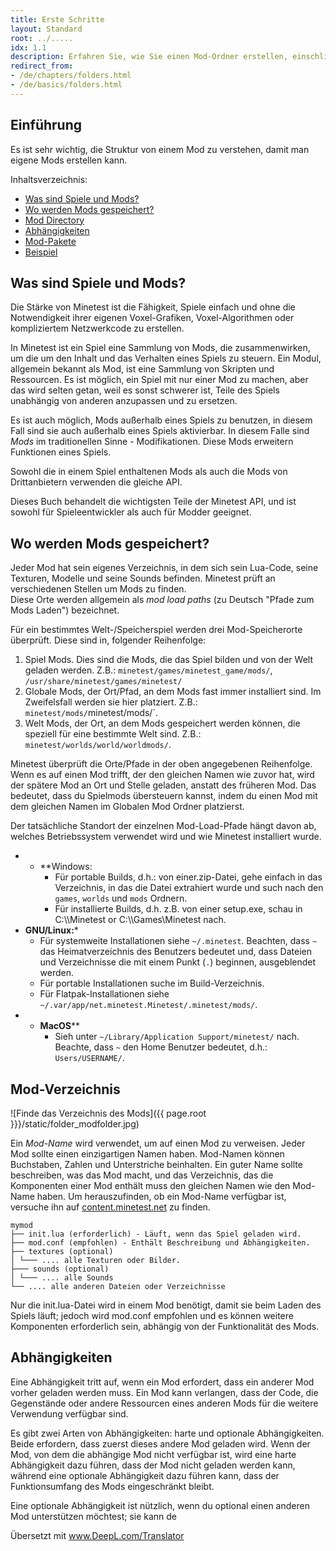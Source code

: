 ```yaml
---
title: Erste Schritte
layout: Standard
root: ../.....
idx: 1.1
description: Erfahren Sie, wie Sie einen Mod-Ordner erstellen, einschließlich init.lua, mod.conf und mehr.
redirect_from:
- /de/chapters/folders.html
- /de/basics/folders.html
---
```


## Einführung

Es ist sehr wichtig, die Struktur von einem Mod zu verstehen, damit man eigene Mods erstellen kann.

Inhaltsverzeichnis:

* [Was sind Spiele und Mods?](#Was-sind-Spiele-und-Mods)
* [Wo werden Mods gespeichert?](#Wo-werden-Mods-gespeichert)
* [Mod Directory](#Mod-Directory)
* [Abhängigkeiten](#Abhängigkeiten)
* [Mod-Pakete](#Mod-Pakete)
* [Beispiel](#Beispiel)


## Was sind Spiele und Mods?

Die Stärke von Minetest ist die Fähigkeit, Spiele einfach und ohne die Notwendigkeit 
 ihrer eigenen Voxel-Grafiken, Voxel-Algorithmen oder kompliziertem Netzwerkcode zu erstellen.

In Minetest ist ein Spiel eine Sammlung von Mods, die zusammenwirken, um die um den Inhalt und das Verhalten eines Spiels zu steuern.
Ein Modul, allgemein bekannt als Mod, ist eine Sammlung von Skripten und Ressourcen.
Es ist möglich, ein Spiel mit nur einer Mod zu machen, aber das wird selten getan, weil es sonst schwerer ist, Teile des Spiels unabhängig von anderen anzupassen und zu ersetzen.

Es ist auch möglich, Mods außerhalb eines Spiels zu benutzen, in diesem Fall sind sie auch außerhalb eines Spiels aktivierbar.
In diesem Falle sind *Mods* im traditionellen Sinne - Modifikationen. Diese Mods
 erweitern Funktionen eines Spiels.

Sowohl die in einem Spiel enthaltenen Mods als auch die Mods von Drittanbietern verwenden die gleiche API.

Dieses Buch behandelt die wichtigsten Teile der Minetest API,
und ist sowohl für Spieleentwickler als auch für Modder geeignet.


## Wo werden Mods gespeichert?

<a name="mod-locations"></a>

Jeder Mod hat sein eigenes Verzeichnis, in dem sich sein Lua-Code, seine Texturen, Modelle und seine
Sounds befinden. Minetest prüft an verschiedenen Stellen um Mods zu finden.  
Diese Orte werden allgemein als *mod load paths* (zu Deutsch "Pfade zum Mods Laden") bezeichnet.

Für ein bestimmtes Welt-/Speicherspiel werden drei Mod-Speicherorte überprüft.
Diese sind in, folgender Reihenfolge:

1. Spiel Mods. Dies sind die Mods, die das Spiel bilden und von der Welt geladen werden.
   Z.B.: `minetest/games/minetest_game/mods/`, `/usr/share/minetest/games/minetest/`
2. Globale Mods, der Ort/Pfad, an dem Mods fast immer installiert sind.
   Im Zweifelsfall werden sie hier platziert.
   Z.B.: `minetest/mods/`minetest/mods/`.
3. Welt Mods, der Ort, an dem Mods gespeichert werden können, die speziell für eine
   bestimmte Welt sind.
   Z.B.: `minetest/worlds/world/worldmods/`.

Minetest überprüft die Orte/Pfade in der oben angegebenen Reihenfolge. Wenn es auf einen Mod trifft,
der den gleichen Namen wie zuvor hat, wird der spätere Mod an Ort und Stelle geladen, anstatt
des früheren Mod.
Das bedeutet, dass du Spielmods übersteuern kannst, indem du einen Mod mit dem gleichen Namen im Globalen Mod Ordner platzierst.  

Der tatsächliche Standort der einzelnen Mod-Load-Pfade hängt davon ab, welches Betriebssystem verwendet wird und wie Minetest installiert wurde.

* * **Windows:
    * Für portable Builds, d.h.: von einer.zip-Datei, gehe einfach in das Verzeichnis, in das die Datei extrahiert wurde und such nach den `games`, `worlds` und `mods` Ordnern.
    * Für installierte Builds, d.h. z.B. von einer setup.exe,
      schau in C:\\\\Minetest or C:\\\\Games\\Minetest nach.
* **GNU/Linux:***
    * Für systemweite Installationen siehe `~/.minetest`.
      Beachten, dass `~` das Heimatverzeichnis des Benutzers bedeutet und, dass Dateien und Verzeichnisse
      die mit einem Punkt (`.`) beginnen, ausgeblendet werden.
    * Für portable Installationen suche im Build-Verzeichnis.
    * Für Flatpak-Installationen siehe `~/.var/app/net.minetest.Minetest/.minetest/mods/`.
* * **MacOS****
    * Sieh unter `~/Library/Application Support/minetest/` nach.
      Beachte, dass `~` den Home Benutzer bedeutet, d.h.: `Users/USERNAME/`.

## Mod-Verzeichnis

![Finde das Verzeichnis des Mods]({{ page.root }}}/static/folder_modfolder.jpg)

Ein *Mod-Name* wird verwendet, um auf einen Mod zu verweisen. Jeder Mod sollte einen einzigartigen Namen haben.
Mod-Namen können Buchstaben, Zahlen und Unterstriche beinhalten. Ein guter Name sollte
beschreiben, was das Mod macht, und das Verzeichnis, das die Komponenten einer Mod enthält 
muss den gleichen Namen wie den Mod-Name haben.
Um herauszufinden, ob ein Mod-Name verfügbar ist, versuche ihn auf
[content.minetest.net](https://content.minetest.net) zu finden.

    mymod
    ├── init.lua (erforderlich) - Läuft, wenn das Spiel geladen wird.
    ├── mod.conf (empfohlen) - Enthält Beschreibung und Abhängigkeiten.
    ├── textures (optional)
    │ └─── .... alle Texturen oder Bilder.
    ├─── sounds (optional)
    │ └─── .... alle Sounds
    └── .... alle anderen Dateien oder Verzeichnisse

Nur die init.lua-Datei wird in einem Mod benötigt, damit sie beim Laden des Spiels läuft;
jedoch wird mod.conf empfohlen und es können weitere Komponenten erforderlich sein,
abhängig von der Funktionalität des Mods.


## Abhängigkeiten

Eine Abhängigkeit tritt auf, wenn ein Mod erfordert, dass ein anderer Mod vorher geladen werden muss.
Ein Mod kann verlangen, dass der Code, die Gegenstände oder andere Ressourcen eines anderen Mods für die weitere Verwendung verfügbar sind.  

Es gibt zwei Arten von Abhängigkeiten: harte und optionale Abhängigkeiten.
Beide erfordern, dass zuerst dieses andere Mod geladen wird. Wenn der Mod, von dem die abhängige Mod nicht 
verfügbar ist, wird eine harte Abhängigkeit dazu führen, dass der Mod nicht geladen werden kann, während eine optionale
Abhängigkeit dazu führen kann, dass der Funktionsumfang des Mods eingeschränkt bleibt.

Eine optionale Abhängigkeit ist nützlich, wenn du optional einen anderen Mod unterstützen möchtest; sie kann
de

Übersetzt mit www.DeepL.com/Translator
